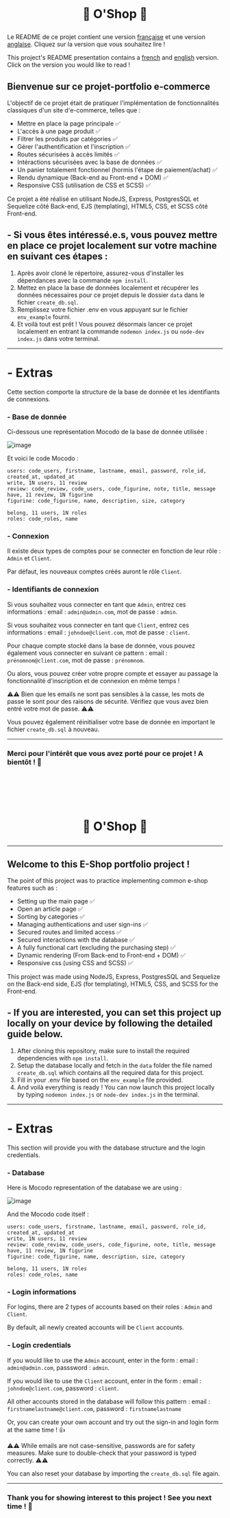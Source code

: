# <p align="center"> :tada: O'Shop :tada: </p>

Le README de ce projet contient une version [française](#french) et une version [anglaise](#english). Cliquez sur la version que vous souhaitez lire !

This project's README presentation contains a [french](#french) and [english](#english) version. Click on the version you would like to read !

## <a id="french"></a> Bienvenue sur ce projet-portfolio e-commerce

L'objectif de ce projet était de pratiquer l'implémentation de fonctionnalités classiques d'un site d'e-commerce, telles que :

- Mettre en place la page principale :white_check_mark: 
- L'accès à une page produit :white_check_mark: 
- Filtrer les produits par catégories :white_check_mark: 
- Gérer l'authentification et l'inscription :white_check_mark: 
- Routes sécurisées à accès limités :white_check_mark: 
- Intéractions sécurisées avec la base de données :white_check_mark: 
- Un panier totalement fonctionnel (hormis l'étape de paiement/achat) :white_check_mark: 
- Rendu dynamique (Back-end au Front-end + DOM) :white_check_mark: 
- Responsive CSS (utilisation de CSS et SCSS) :white_check_mark: 

Ce projet a été réalisé en utilisant NodeJS, Express, PostgresSQL et Sequelize côté Back-end, EJS (templating), HTML5, CSS, et SCSS côté Front-end. 

##  - Si vous êtes intéressé.e.s, vous pouvez mettre en place ce projet localement sur votre machine en suivant ces étapes :

1) Après avoir cloné le répertoire, assurez-vous d'installer les dépendances avec la commande `npm install`.
2) Mettez en place la base de données localement et récupérer les données nécessaires pour ce projet depuis le dossier `data` dans le fichier `create_db.sql`.
3) Remplissez votre fichier .env en vous appuyant sur le fichier `env_example` fourni.
4) Et voilà tout est prêt ! Vous pouvez désormais lancer ce projet localement en entrant la commande `nodemon index.js` ou `node-dev index.js` dans votre terminal.

----------------------------------

# - Extras

Cette section comporte la structure de la base de donnée et les identifiants de connexions.

### - Base de donnée

Ci-dessous une représentation Mocodo de la base de donnée utilisée :

![image](https://user-images.githubusercontent.com/115977341/214824902-b2841cd4-4cff-47bb-abef-68872ecc063c.png)

Et voici le code Mocodo :

```
users: code_users, firstname, lastname, email, password, role_id, created_at, updated_at
write, 1N users, 11 review
review: code_review, code_users, code_figurine, note, title, message
have, 11 review, 1N figurine
figurine: code_figurine, name, description, size, category

belong, 11 users, 1N roles
roles: code_roles, name
```

### - Connexion

Il existe deux types de comptes pour se connecter en fonction de leur rôle : `Admin` et `Client`.

Par défaut, les nouveaux comptes créés auront le rôle `Client`.

### - Identifiants de connexion

Si vous souhaitez vous connecter en tant que `Admin`, entrez ces informations : email : `admin@admin.com`, mot de passe : `admin`.

Si vous souhaitez vous connecter en tant que `Client`, entrez ces informations : email : `johndoe@client.com`, mot de passe : `client`.

Pour chaque compte stocké dans la base de donnée, vous pouvez également vous connecter en suivant ce pattern : email : `prénomnom@client.com`, mot de passe : `prénomnom`.

Ou alors, vous pouvez créer votre propre compte et essayer au passage la fonctionnalité d'inscription et de connexion en même temps !

:warning::warning: Bien que les emails ne sont pas sensibles à la casse, les mots de passe le sont pour des raisons de sécurité. Vérifiez que vous avez bien entré votre mot de passe.  :warning::warning:

Vous pouvez également réinitialiser votre base de donnée en important le fichier `create_db.sql` à nouveau.


---------------------------------

### Merci pour l'intérêt que vous avez porté pour ce projet ! A bientôt ! :wave:

<br/>

<br/>

<br/>

<br/>

# <p align="center"> :tada: O'Shop :tada: </p>
---------------------------------

## <a id="english"></a> Welcome to this E-Shop portfolio project !

The point of this project was to practice implementing common e-shop features such as :

- Setting up the main page :white_check_mark: 
- Open an article page :white_check_mark: 
- Sorting by categories :white_check_mark: 
- Managing authentications and user sign-ins :white_check_mark: 
- Secured routes and limited access :white_check_mark: 
- Secured interactions with the database :white_check_mark: 
- A fully functional cart (excluding the purchasing step) :white_check_mark: 
- Dynamic rendering (From Back-end to Front-end + DOM) :white_check_mark: 
- Responsive css (using CSS and SCSS) :white_check_mark: 

This project was made using NodeJS, Express, PostgresSQL and Sequelize on the Back-end side, EJS (for templating), HTML5, CSS, and SCSS for the Front-end. 

##  - If you are interested, you can set this project up locally on your device by following the detailed guide below.

1) After cloning this repository, make sure to install the required dependencies with `npm install`.
2) Setup the database locally and fetch in the `data` folder the file named `create_db.sql` which contains all the required data for this project.
3) Fill in your .env file based on the `env_example` file provided.
4) And voilà everything is ready ! You can now launch this project locally by typing `nodemon index.js` or `node-dev index.js` in the terminal.

----------------------------------

# - Extras

This section will provide you with the database structure and the login credentials.

### - Database

Here is Mocodo representation of the database we are using :

![image](https://user-images.githubusercontent.com/115977341/214824902-b2841cd4-4cff-47bb-abef-68872ecc063c.png)

And the Mocodo code itself : 

```
users: code_users, firstname, lastname, email, password, role_id, created_at, updated_at
write, 1N users, 11 review
review: code_review, code_users, code_figurine, note, title, message
have, 11 review, 1N figurine
figurine: code_figurine, name, description, size, category

belong, 11 users, 1N roles
roles: code_roles, name
```

### - Login informations

For logins, there are 2 types of accounts based on their roles : `Admin` and `Client`.

By default, all newly created accounts will be `Client` accounts.

### - Login credentials

If you would like to use the `Admin` account, enter in the form : email : `admin@admin.com`, passsword : `admin`.

If you would like to use the `Client` account, enter in the form : email : `johndoe@client.com`, password : `client`.

All other accounts stored in the database will follow this pattern : email : `firstnamelastname@client.com`, password : `firstnamelastname`

Or, you can create your own account and try out the sign-in and login form at the same time ! :thumbsup:

:warning::warning: While emails are not case-sensitive, passwords are for safety measures. Make sure to double-check that your password is typed correctly.  :warning::warning:

You can also reset your database by importing the `create_db.sql` file again.

---------------------------------

### Thank you for showing interest to this project ! See you next time ! :wave:
